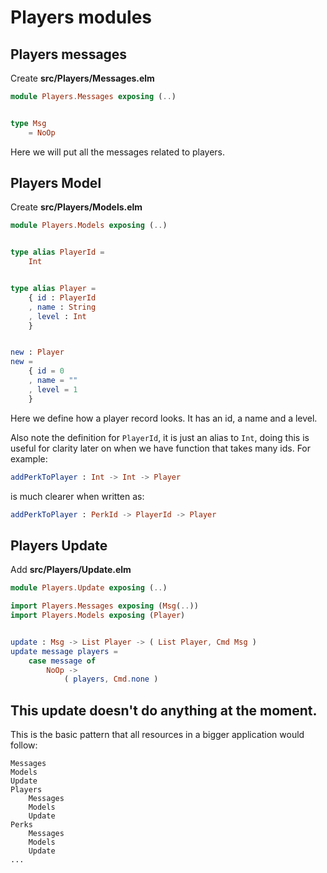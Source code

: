 # Players modules

## Players messages

Create __src/Players/Messages.elm__

```elm
module Players.Messages exposing (..)


type Msg
    = NoOp
```

Here we will put all the messages related to players.

## Players Model

Create __src/Players/Models.elm__

```elm
module Players.Models exposing (..)


type alias PlayerId =
    Int


type alias Player =
    { id : PlayerId
    , name : String
    , level : Int
    }


new : Player
new =
    { id = 0
    , name = ""
    , level = 1
    }
```

Here we define how a player record looks. It has an id, a name and a level.

Also note the definition for `PlayerId`, it is just an alias to `Int`, doing this is useful for clarity later on when we have function that takes many ids. For example:

```elm
addPerkToPlayer : Int -> Int -> Player
```

is much clearer when written as:

```elm
addPerkToPlayer : PerkId -> PlayerId -> Player
```

## Players Update

Add __src/Players/Update.elm__

```elm
module Players.Update exposing (..)

import Players.Messages exposing (Msg(..))
import Players.Models exposing (Player)


update : Msg -> List Player -> ( List Player, Cmd Msg )
update message players =
    case message of
        NoOp ->
            ( players, Cmd.none )
```

This update doesn't do anything at the moment.
---

This is the basic pattern that all resources in a bigger application would follow:

```
Messages
Models
Update
Players
    Messages
    Models
    Update
Perks
    Messages
    Models
    Update
...
```
